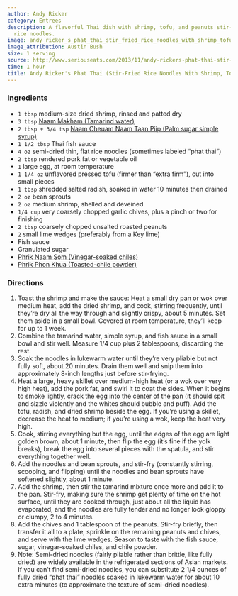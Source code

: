 ```yaml
---
author: Andy Ricker
category: Entrees
description: A flavorful Thai dish with shrimp, tofu, and peanuts stir-fried with
  rice noodles.
image: andy_ricker_s_phat_thai_stir_fried_rice_noodles_with_shrimp_tofu_and_peanuts.jpg
image_attribution: Austin Bush
size: 1 serving
source: http://www.seriouseats.com/2013/11/andy-rickers-phat-thai-stir-fried-rice-noodles-shrimp-tofu-peanuts-recipe.html
time: 1 hour
title: Andy Ricker's Phat Thai (Stir-Fried Rice Noodles With Shrimp, Tofu, and Peanuts)
---
```

### Ingredients

* `1 tbsp` medium-size dried shrimp, rinsed and patted dry
* `3 tbsp` [Naam Makham (Tamarind water)](http://www.seriouseats.com/recipes/2013/11/andy-rickers-naam-makham-tamarind-water.html)
* `2 tbsp + 3/4 tsp` [Naam Cheuam Naam Taan Piip (Palm sugar simple syrup)](http://www.seriouseats.com/recipes/2013/11/andy-rickers-naam-cheuam-naam-taan-piip-palm-sugar-simple-syrup.html)
* `1 1/2 tbsp` Thai fish sauce
* `4 oz` semi-dried thin, flat rice noodles (sometimes labeled “phat thai”)
* `2 tbsp` rendered pork fat or vegetable oil
* `1` large egg, at room temperature
* `1 1/4 oz` unflavored pressed tofu (firmer than “extra firm”), cut into small pieces
* `1 tbsp` shredded salted radish, soaked in water 10 minutes then drained
* `2 oz` bean sprouts
* `2 oz` medium shrimp, shelled and deveined
* `1/4 cup` very coarsely chopped garlic chives, plus a pinch or two for finishing
* `2 tbsp` coarsely chopped unsalted roasted peanuts
* `2` small lime wedges (preferably from a Key lime)
* Fish sauce
* Granulated sugar
* [Phrik Naam Som (Vinegar-soaked chiles)](http://www.seriouseats.com/recipes/2013/11/andy-rickers-phrik-naam-som-vinegar-soaked-chiles.html)
* [Phrik Phon Khua (Toasted-chile powder)](http://www.seriouseats.com/recipes/2013/11/andy-rickers-phrik-phon-khua-toasted-chile-powder.html)

### Directions

1. Toast the shrimp and make the sauce: Heat a small dry pan or wok over medium heat, add the dried shrimp, and cook, stirring frequently, until they’re dry all the way through and slightly crispy, about 5 minutes. Set them aside in a small bowl. Covered at room temperature, they’ll keep for up to 1 week.
2. Combine the tamarind water, simple syrup, and fish sauce in a small bowl and stir well. Measure 1/4 cup plus 2 tablespoons, discarding the rest.
3. Soak the noodles in lukewarm water until they’re very pliable but not fully soft, about 20 minutes. Drain them well and snip them into approximately 8-inch lengths just before stir-frying.
4. Heat a large, heavy skillet over medium-high heat (or a wok over very high heat), add the pork fat, and swirl it to coat the sides. When it begins to smoke lightly, crack the egg into the center of the pan (it should spit and sizzle violently and the whites should bubble and puff). Add the tofu, radish, and dried shrimp beside the egg. If you’re using a skillet, decrease the heat to medium; if you’re using a wok, keep the heat very high.
5. Cook, stirring everything but the egg, until the edges of the egg are light golden brown, about 1 minute, then flip the egg (it’s fine if the yolk breaks), break the egg into several pieces with the spatula, and stir everything together well.
6. Add the noodles and bean sprouts, and stir-fry (constantly stirring, scooping, and flipping) until the noodles and bean sprouts have softened slightly, about 1 minute.
7. Add the shrimp, then stir the tamarind mixture once more and add it to the pan. Stir-fry, making sure the shrimp get plenty of time on the hot surface, until they are cooked through, just about all the liquid has evaporated, and the noodles are fully tender and no longer look gloppy or clumpy, 2 to 4 minutes.
8. Add the chives and 1 tablespoon of the peanuts. Stir-fry briefly, then transfer it all to a plate, sprinkle on the remaining peanuts and chives, and serve with the lime wedges. Season to taste with the fish sauce, sugar, vinegar-soaked chiles, and chile powder.
9. Note: Semi-dried noodles (fairly pliable rather than brittle, like fully dried) are widely available in the refrigerated sections of Asian markets. If you can’t find semi-dried noodles, you can substitute 2 1/4 ounces of fully dried “phat thai” noodles soaked in lukewarm water for about 10 extra minutes (to approximate the texture of semi-dried noodles).